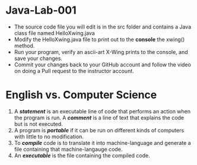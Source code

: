 # Java-Lab-001

* The source code file you will edit is in the src folder and contains a Java class file named HelloXwing.java
* Modify the HelloXwing.java file to print out to the **console** the xwing() method.
* Run your program, verify an ascii-art X-Wing prints to the console, and save your changes.
* Commit your changes back to your GitHub account and follow the video on doing a Pull request to the instructor account.

# English vs. Computer Science
1. A ***statement*** is an executable line of code that performs an action when the program is run. A ***comment*** is a line of text that explains the code but is not executed.
2. A program is ***portable*** if it can be run on different kinds of computers with little to no modification.
3. To ***compile*** code is to translate it into machine-language and generate a file containing that machine-langauge code.
4. An ***executable*** is the file containing the compiled code.